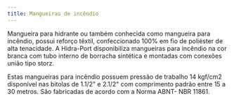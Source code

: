 ```yaml
---
title: Mangueiras de incêndio
---
```


Mangueira para hidrante ou também conhecida como mangueira para incêndio, possui reforço têxtil, confeccionado 100% em fio de poliéster de alta tenacidade. A Hidra-Port disponibiliza mangueiras para incêndio na cor branca com tubo interno de borracha sintética e montadas com conexões união tipo storz.

Estas mangueiras para incêndio possuem pressão de trabalho 14 kgf/cm2 disponível nas bitolas de 1.1/2" e 2.1/2" com comprimento padrão entre 15 a 30 metros. São fabricadas de acordo com a Norma ABNT- NBR 11861.

